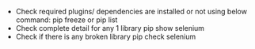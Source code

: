 - Check required plugins/ dependencies are installed or not using below command:
 pip freeze or pip list
- Check complete detail for any 1 library
 pip show selenium
- Check if there is any broken library
 pip check selenium





